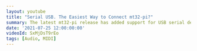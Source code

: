 ```yaml
---
layout: youtube
title: "Serial USB. The Easiest Way to Connect mt32-pi?"
summary: The latest mt32-pi release has added support for USB serial devices - making it much easier to connect retro gaming PCs via serial cable.
date: '2021-07-25 12:00:00:00'
videoId: SxMjDsT9rEo
tags: [Audio, MIDI]
---
```


